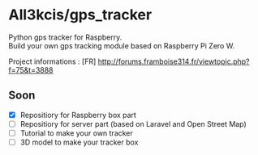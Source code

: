 # All3kcis/gps_tracker
Python gps tracker for Raspberry.  
Build your own gps tracking module based on Raspberry Pi Zero W.


Project informations : [FR] http://forums.framboise314.fr/viewtopic.php?f=75&t=3888

## Soon
 - [X] Repositiory for Raspberry box part
 - [ ] Repositiory for server part (based on Laravel and Open Street Map)  
 - [ ] Tutorial to make your own tracker  
 - [ ] 3D model to make your tracker box  
